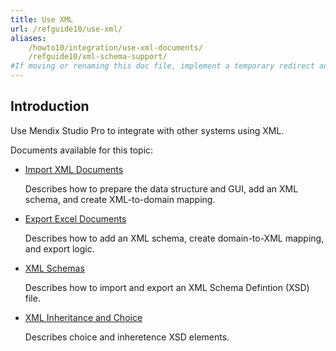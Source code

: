 ```yaml
---
title: Use XML
url: /refguide10/use-xml/
aliases: 
    /howto10/integration/use-xml-documents/
    /refguide10/xml-schema-support/
#If moving or renaming this doc file, implement a temporary redirect and let the respective team know they should update the URL in the product. See Mapping to Products for more details.
---
```


## Introduction 

Use Mendix Studio Pro to integrate with other systems using XML. 

Documents available for this topic:

* [Import XML Documents](/refguide10/importing-xml-documents/)

    Describes how to prepare the data structure and GUI, add an XML schema, and create XML-to-domain mapping.

* [Export Excel Documents](/refguide10/export-xml-documents/)

    Describes how to add an XML schema, create domain-to-XML mapping, and export logic.

* [XML Schemas](/refguide10/xml-schemas/)
  
    Describes how to import and export an XML Schema Defintion (XSD) file. 

* [XML Inheritance and Choice](/refguide10/xml-inheritance-and-choice/)

    Describes choice and inheretence XSD elements.
